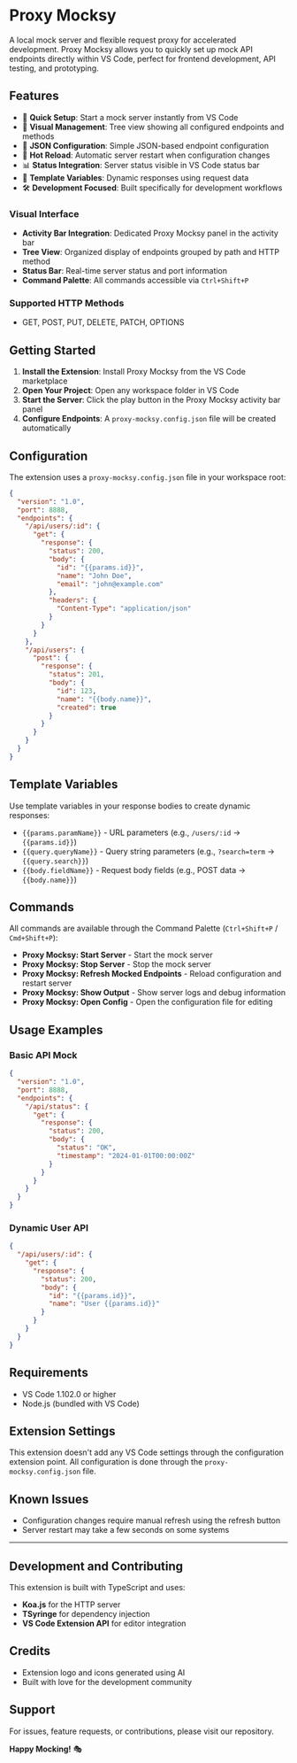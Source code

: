 # Proxy Mocksy

A local mock server and flexible request proxy for accelerated development. Proxy Mocksy allows you to quickly set up mock API endpoints directly within VS Code, perfect for frontend development, API testing, and prototyping.

## Features

- 🚀 **Quick Setup**: Start a mock server instantly from VS Code
- 🎯 **Visual Management**: Tree view showing all configured endpoints and methods
- 📝 **JSON Configuration**: Simple JSON-based endpoint configuration
- 🔄 **Hot Reload**: Automatic server restart when configuration changes
- 📊 **Status Integration**: Server status visible in VS Code status bar
- 🎨 **Template Variables**: Dynamic responses using request data
- 🛠️ **Development Focused**: Built specifically for development workflows

### Visual Interface

- **Activity Bar Integration**: Dedicated Proxy Mocksy panel in the activity bar
- **Tree View**: Organized display of endpoints grouped by path and HTTP method
- **Status Bar**: Real-time server status and port information
- **Command Palette**: All commands accessible via `Ctrl+Shift+P`

### Supported HTTP Methods

- GET, POST, PUT, DELETE, PATCH, OPTIONS

## Getting Started

1. **Install the Extension**: Install Proxy Mocksy from the VS Code marketplace
2. **Open Your Project**: Open any workspace folder in VS Code
3. **Start the Server**: Click the play button in the Proxy Mocksy activity bar panel
4. **Configure Endpoints**: A `proxy-mocksy.config.json` file will be created automatically

## Configuration

The extension uses a `proxy-mocksy.config.json` file in your workspace root:

```json
{
  "version": "1.0",
  "port": 8888,
  "endpoints": {
    "/api/users/:id": {
      "get": {
        "response": {
          "status": 200,
          "body": {
            "id": "{{params.id}}",
            "name": "John Doe",
            "email": "john@example.com"
          },
          "headers": {
            "Content-Type": "application/json"
          }
        }
      }
    },
    "/api/users": {
      "post": {
        "response": {
          "status": 201,
          "body": {
            "id": 123,
            "name": "{{body.name}}",
            "created": true
          }
        }
      }
    }
  }
}
```

## Template Variables

Use template variables in your response bodies to create dynamic responses:

- `{{params.paramName}}` - URL parameters (e.g., `/users/:id` → `{{params.id}}`)
- `{{query.queryName}}` - Query string parameters (e.g., `?search=term` → `{{query.search}}`)
- `{{body.fieldName}}` - Request body fields (e.g., POST data → `{{body.name}}`)

## Commands

All commands are available through the Command Palette (`Ctrl+Shift+P` / `Cmd+Shift+P`):

- **Proxy Mocksy: Start Server** - Start the mock server
- **Proxy Mocksy: Stop Server** - Stop the mock server  
- **Proxy Mocksy: Refresh Mocked Endpoints** - Reload configuration and restart server
- **Proxy Mocksy: Show Output** - Show server logs and debug information
- **Proxy Mocksy: Open Config** - Open the configuration file for editing

## Usage Examples

### Basic API Mock
```json
{
  "version": "1.0",
  "port": 8888,
  "endpoints": {
    "/api/status": {
      "get": {
        "response": {
          "status": 200,
          "body": {
            "status": "OK",
            "timestamp": "2024-01-01T00:00:00Z"
          }
        }
      }
    }
  }
}
```

### Dynamic User API
```json
{
  "/api/users/:id": {
    "get": {
      "response": {
        "status": 200,
        "body": {
          "id": "{{params.id}}",
          "name": "User {{params.id}}"
        }
      }
    }
  }
}
```

## Requirements

- VS Code 1.102.0 or higher
- Node.js (bundled with VS Code)

## Extension Settings

This extension doesn't add any VS Code settings through the configuration extension point. All configuration is done through the `proxy-mocksy.config.json` file.

## Known Issues

- Configuration changes require manual refresh using the refresh button
- Server restart may take a few seconds on some systems

---

## Development and Contributing

This extension is built with TypeScript and uses:
- **Koa.js** for the HTTP server
- **TSyringe** for dependency injection
- **VS Code Extension API** for editor integration

## Credits

- Extension logo and icons generated using AI
- Built with love for the development community

## Support

For issues, feature requests, or contributions, please visit our repository.

**Happy Mocking!** 🎭